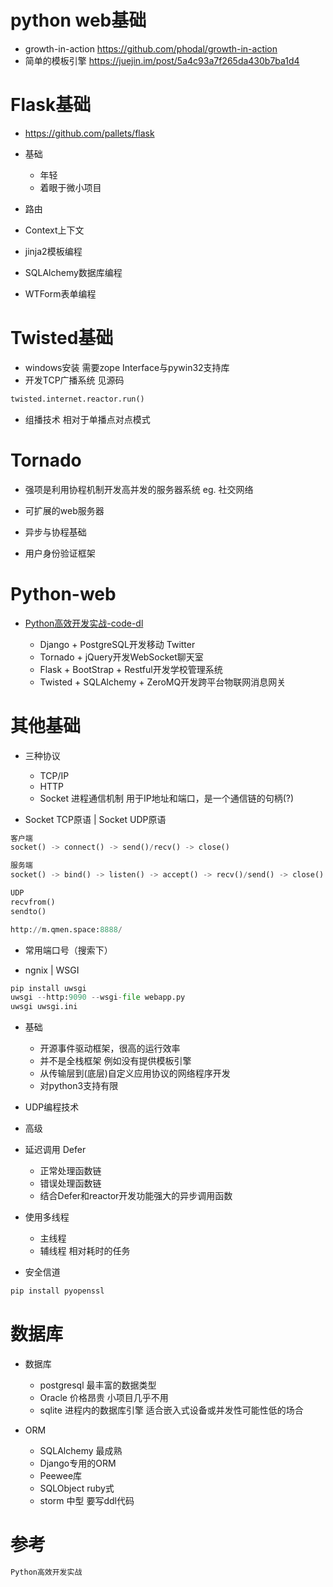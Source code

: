 # python web基础

- growth-in-action <https://github.com/phodal/growth-in-action>
- 简单的模板引擎 <https://juejin.im/post/5a4c93a7f265da430b7ba1d4>

# Flask基础

- <https://github.com/pallets/flask>

- 基础

  - 年轻
  - 着眼于微小项目

- 路由

- Context上下文

- jinja2模板编程

- SQLAlchemy数据库编程

- WTForm表单编程

# Twisted基础

- windows安装 需要zope Interface与pywin32支持库
- 开发TCP广播系统 见源码

```python
twisted.internet.reactor.run()
```

- 组播技术 相对于单播点对点模式

# Tornado

- 强项是利用协程机制开发高并发的服务器系统 eg. 社交网络
- 可扩展的web服务器

- 异步与协程基础

- 用户身份验证框架

# Python-web

- [Python高效开发实战-code-dl](http://www.broadview.com.cn/book/3661)

  - Django + PostgreSQL开发移动 Twitter
  - Tornado + jQuery开发WebSocket聊天室
  - Flask + BootStrap + Restful开发学校管理系统
  - Twisted + SQLAlchemy + ZeroMQ开发跨平台物联网消息网关

# 其他基础

- 三种协议

  - TCP/IP
  - HTTP
  - Socket 进程通信机制 用于IP地址和端口，是一个通信链的句柄(?)

- Socket TCP原语 | Socket UDP原语

```python
客户端
socket() -> connect() -> send()/recv() -> close()

服务端
socket() -> bind() -> listen() -> accept() -> recv()/send() -> close()

UDP
recvfrom()
sendto()

http://m.qmen.space:8888/
```

- 常用端口号（搜索下）

- ngnix | WSGI

```python
pip install uwsgi
uwsgi --http:9090 --wsgi-file webapp.py
uwsgi uwsgi.ini
```

- 基础

  - 开源事件驱动框架，很高的运行效率
  - 并不是全栈框架 例如没有提供模板引擎
  - 从传输层到(底层)自定义应用协议的网络程序开发
  - 对python3支持有限

- UDP编程技术

- 高级

- 延迟调用 Defer

  - 正常处理函数链
  - 错误处理函数链
  - 结合Defer和reactor开发功能强大的异步调用函数

- 使用多线程

  - 主线程
  - 辅线程 相对耗时的任务

- 安全信道

```python
pip install pyopenssl
```

# 数据库

- 数据库

  - postgresql 最丰富的数据类型
  - Oracle 价格昂贵 小项目几乎不用
  - sqlite 进程内的数据库引擎 适合嵌入式设备或并发性可能性低的场合

- ORM

  - SQLAlchemy 最成熟
  - Django专用的ORM
  - Peewee库
  - SQLObject ruby式
  - storm 中型 要写ddl代码

# 参考

```python
Python高效开发实战
```
